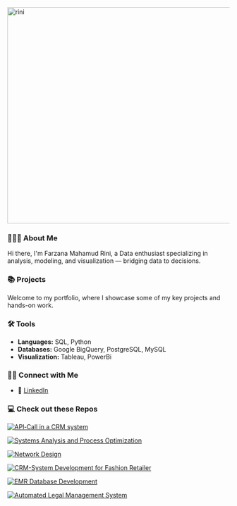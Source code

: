 <img width="1030" height="491" alt="rini" src="https://github.com/user-attachments/assets/d3d48c23-d30a-40a8-ae32-85d4c567b258" />

### 🙋🏻‍♀️ About Me
Hi there, I'm Farzana Mahamud Rini, a Data enthusiast specializing in analysis, modeling, and visualization — bridging data to decisions.

### 📚 Projects  
Welcome to my portfolio, where I showcase some of my key projects and hands-on work.  

### 🛠️ Tools  
- **Languages:** SQL, Python  
- **Databases:** Google BigQuery, PostgreSQL, MySQL
- **Visualization:** Tableau, PowerBi

### 👋🏻 Connect with Me  

- 💼 [LinkedIn](https://www.linkedin.com/farzanarini) 


### 💻 Check out these Repos

[![API‑Call in a CRM system](https://github-readme-stats.vercel.app/api/pin/?username=FarzanaMahamudRini1&repo=API-Call-in-a-CRM-system&bg_color=eeeeee&title_color=333333&text_color=555555&icon_color=888888)](https://github.com/FarzanaMahamudRini1/API-Call-in-a-CRM-system)

[![Systems Analysis and Process Optimization](https://github-readme-stats.vercel.app/api/pin/?username=FarzanaMahamudRini1&repo=Systems-Analysis-and-Process-Optimization&bg_color=eeeeee&title_color=333333&text_color=555555&icon_color=888888)](https://github.com/FarzanaMahamudRini1/Systems-Analysis-and-Process-Optimization)

[![Network Design](https://github-readme-stats.vercel.app/api/pin/?username=FarzanaMahamudRini1&repo=Network-Design&bg_color=eeeeee&title_color=333333&text_color=555555&icon_color=888888)](https://github.com/FarzanaMahamudRini1/Network-Design)

[![CRM-System Development for Fashion Retailer](https://github-readme-stats.vercel.app/api/pin/?username=FarzanaMahamudRini1&repo=CRM-System-Development-for-Fashion-Retailer-&bg_color=eeeeee&title_color=333333&text_color=555555&icon_color=888888)](https://github.com/FarzanaMahamudRini1/CRM-System-Development-for-Fashion-Retailer-)

[![EMR Database Development](https://github-readme-stats.vercel.app/api/pin/?username=FarzanaMahamudRini1&repo=EMR-Database-Development&bg_color=eeeeee&title_color=333333&text_color=555555&icon_color=888888)](https://github.com/FarzanaMahamudRini1/EMR-Database-Development)

[![Automated Legal Management System](https://github-readme-stats.vercel.app/api/pin/?username=FarzanaMahamudRini1&repo=Automated-Legal-Management-System&bg_color=eeeeee&title_color=333333&text_color=555555&icon_color=888888)](https://github.com/FarzanaMahamudRini1/Automated-Legal-Management-System)


